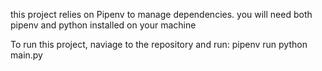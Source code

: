 this project relies on Pipenv to manage dependencies. you will need both pipenv and python installed on your machine

To run this project, naviage to the repository and run:
    pipenv run python main.py